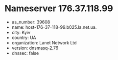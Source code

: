 # Nameserver 176.37.118.99

* as_number: 39608
* name: host-176-37-118-99.b025.la.net.ua.
* city: Kyiv
* country: UA
* organization: Lanet Network Ltd
* version: dnsmasq-2.76
* dnssec: false
